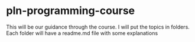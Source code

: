 # pln-programming-course

This will be our guidance through the course. I will put the topics in folders. Each folder will have a readme.md file with some explanations
